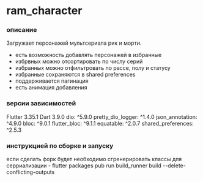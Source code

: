 # ram_character

### описание
Загружает персонажей мультсериала рик и морти.
 - есть возможность добавлять персонажей в избранные
 - избрвных можно отсортировать по числу серий
 - избранных можно отфильтровать по рассе, полу и статусу
 - избранные сохраняются в shared preferences
 - поддерживается пагинация
 - есть анимация добавления

### версии зависимостей
Flutter 3.35.1
Dart 3.9.0
dio: ^5.9.0
pretty_dio_logger: ^1.4.0
json_annotation: ^4.9.0
bloc: ^9.0.1
flutter_bloc: ^9.1.1
equatable: ^2.0.7
shared_preferences: ^2.5.3

### инструкцией по сборке и запуску
если сделать форк будет необходимо сгренерировать классы для серриализации - flutter packages pub run build_runner build --delete-conflicting-outputs